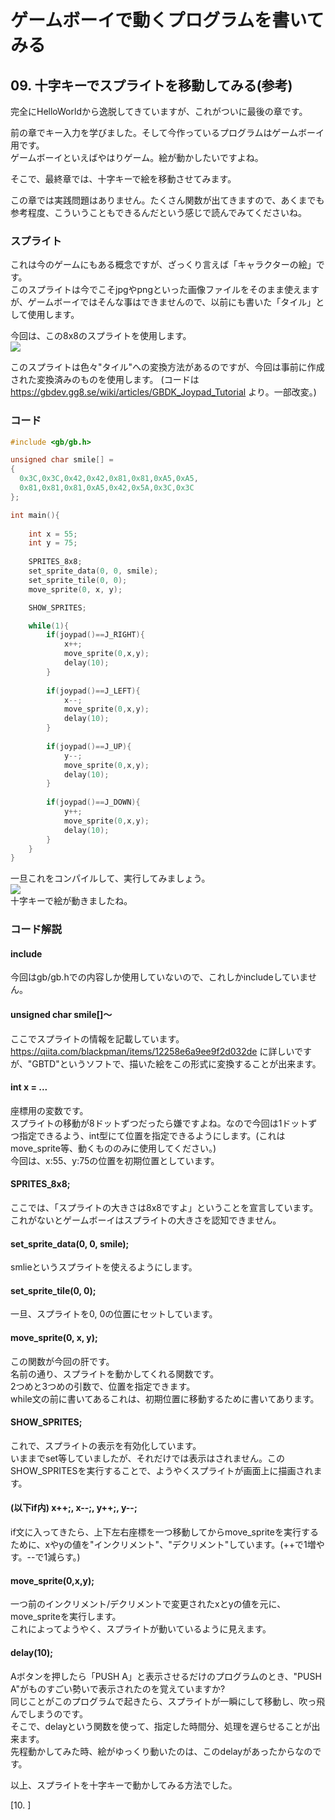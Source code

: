 # ゲームボーイで動くプログラムを書いてみる

## 09. 十字キーでスプライトを移動してみる(参考)

完全にHelloWorldから逸脱してきていますが、これがついに最後の章です。

前の章でキー入力を学びました。そして今作っているプログラムはゲームボーイ用です。  
ゲームボーイといえばやはりゲーム。絵が動かしたいですよね。

そこで、最終章では、十字キーで絵を移動させてみます。

この章では実践問題はありません。たくさん関数が出てきますので、あくまでも参考程度、こういうこともできるんだという感じで読んでみてくださいね。

### スプライト
これは今のゲームにもある概念ですが、ざっくり言えば「キャラクターの絵」です。  
このスプライトは今でこそjpgやpngといった画像ファイルをそのまま使えますが、ゲームボーイではそんな事はできませんので、以前にも書いた「タイル」として使用します。

今回は、この8x8のスプライトを使用します。  
![](https://i.imgur.com/MYfkHH1.png)

このスプライトは色々"タイル"への変換方法があるのですが、今回は事前に作成された変換済みのものを使用します。
(コードは https://gbdev.gg8.se/wiki/articles/GBDK_Joypad_Tutorial より。一部改変。)


### コード

```c
#include <gb/gb.h>

unsigned char smile[] =
{
  0x3C,0x3C,0x42,0x42,0x81,0x81,0xA5,0xA5,
  0x81,0x81,0x81,0xA5,0x42,0x5A,0x3C,0x3C
};

int main(){
	
	int x = 55;
	int y = 75;
	
	SPRITES_8x8;
	set_sprite_data(0, 0, smile);
	set_sprite_tile(0, 0);
	move_sprite(0, x, y);

	SHOW_SPRITES;

	while(1){
		if(joypad()==J_RIGHT){
			x++;
			move_sprite(0,x,y);
			delay(10);
		}
		
		if(joypad()==J_LEFT){
			x--;
			move_sprite(0,x,y);
			delay(10);
		}
		
		if(joypad()==J_UP){ 
			y--;
			move_sprite(0,x,y);
			delay(10);
		}
		
		if(joypad()==J_DOWN){ 
			y++;
			move_sprite(0,x,y);
			delay(10);
		}
	}
}
```

一旦これをコンパイルして、実行してみましょう。  
![](https://i.imgur.com/TWwiB0f.png)  
十字キーで絵が動きましたね。

### コード解説

#### include
今回はgb/gb.hでの内容しか使用していないので、これしかincludeしていません。

#### unsigned char smile[]～
ここでスプライトの情報を記載しています。  
https://qiita.com/blackpman/items/12258e6a9ee9f2d032de
に詳しいですが、"GBTD"というソフトで、描いた絵をこの形式に変換することが出来ます。

#### int x = ...
座標用の変数です。  
スプライトの移動が8ドットずつだったら嫌ですよね。なので今回は1ドットずつ指定できるよう、int型にて位置を指定できるようにします。(これはmove_sprite等、動くもののみに使用してください。)  
今回は、x:55、y:75の位置を初期位置としています。

#### SPRITES_8x8;
ここでは、「スプライトの大きさは8x8ですよ」ということを宣言しています。これがないとゲームボーイはスプライトの大きさを認知できません。

#### set_sprite_data(0, 0, smile);
smlieというスプライトを使えるようにします。

#### set_sprite_tile(0, 0);
一旦、スプライトを0, 0の位置にセットしています。

#### move_sprite(0, x, y);
この関数が今回の肝です。  
名前の通り、スプライトを動かしてくれる関数です。  
2つめと3つめの引数で、位置を指定できます。  
while文の前に書いてあるこれは、初期位置に移動するために書いてあります。

#### SHOW_SPRITES;
これで、スプライトの表示を有効化しています。  
いままでset等していましたが、それだけでは表示はされません。このSHOW_SPRITESを実行することで、ようやくスプライトが画面上に描画されます。

#### (以下if内) x++;, x--;, y++;, y--;
if文に入ってきたら、上下左右座標を一つ移動してからmove_spriteを実行するために、xやyの値を"インクリメント"、"デクリメント"しています。(++で1増やす。--で1減らす。)

#### move_sprite(0,x,y);
一つ前のインクリメント/デクリメントで変更されたxとyの値を元に、move_spriteを実行します。  
これによってようやく、スプライトが動いているように見えます。

#### delay(10);
Aボタンを押したら「PUSH A」と表示させるだけのプログラムのとき、"PUSH A"がものすごい勢いで表示されたのを覚えていますか?  
同じことがこのプログラムで起きたら、スプライトが一瞬にして移動し、吹っ飛んでしまうのです。  
そこで、delayという関数を使って、指定した時間分、処理を遅らせることが出来ます。  
先程動かしてみた時、絵がゆっくり動いたのは、このdelayがあったからなのです。

以上、スプライトを十字キーで動かしてみる方法でした。

[10. ]